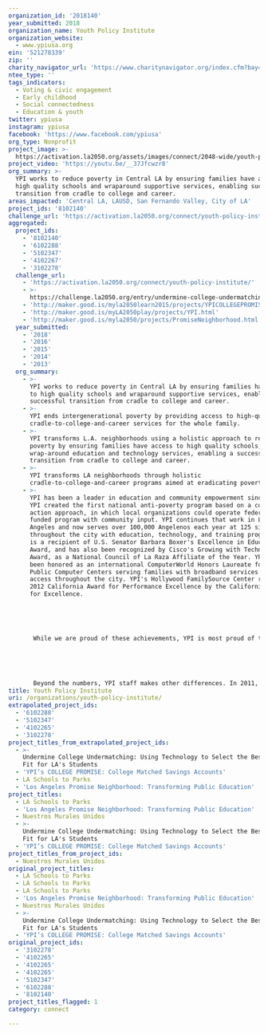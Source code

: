 ```yaml
---
organization_id: '2018140'
year_submitted: 2018
organization_name: Youth Policy Institute
organization_website:
  - www.ypiusa.org
ein: '521278339'
zip: ''
charity_navigator_url: 'https://www.charitynavigator.org/index.cfm?bay=search.profile&ein=521278339'
ntee_type: ''
tags_indicators:
  - Voting & civic engagement
  - Early childhood
  - Social connectedness
  - Education & youth
twitter: ypiusa
instagram: ypiusa
facebook: 'https://www.facebook.com/ypiusa'
org_type: Nonprofit
project_image: >-
  https://activation.la2050.org/assets/images/connect/2048-wide/youth-policy-institute.jpg
project_video: 'https://youtu.be/__37Jfcwzr8'
org_summary: >-
  YPI works to reduce poverty in Central LA by ensuring families have access to
  high quality schools and wraparound supportive services, enabling successful
  transition from cradle to college and career.
areas_impacted: 'Central LA, LAUSD, San Fernando Valley, City of LA'
project_ids: '8102140'
challenge_url: 'https://activation.la2050.org/connect/youth-policy-institute/'
aggregated:
  project_ids:
    - '8102140'
    - '6102288'
    - '5102347'
    - '4102267'
    - '3102278'
  challenge_url:
    - 'https://activation.la2050.org/connect/youth-policy-institute/'
    - >-
      https://challenge.la2050.org/entry/undermine-college-undermatching-using-technology-to-select-the-best-college-fit-for-las-students
    - 'http://maker.good.is/myla2050learn2015/projects/YPICOLLEGEPROMISE.html'
    - 'http://maker.good.is/myLA2050play/projects/YPI.html'
    - 'http://maker.good.is/myla2050/projects/PromiseNeighborhood.html'
  year_submitted:
    - '2018'
    - '2016'
    - '2015'
    - '2014'
    - '2013'
  org_summary:
    - >-
      YPI works to reduce poverty in Central LA by ensuring families have access
      to high quality schools and wraparound supportive services, enabling
      successful transition from cradle to college and career.
    - >-
      YPI ends intergenerational poverty by providing access to high-quality
      cradle-to-college-and-career services for the whole family.
    - >-
      YPI transforms L.A. neighborhoods using a holistic approach to reduce
      poverty by ensuring families have access to high quality schools,
      wrap-around education and technology services, enabling a successful
      transition from cradle to college and career.
    - >-
      YPI transforms LA neighborhoods through holistic
      cradle-to-college-and-career programs aimed at eradicating poverty.
    - >-
      YPI has been a leader in education and community empowerment since 1983.
      YPI created the first national anti-poverty program based on a community
      action approach, in which local organizations could operate federally
      funded program with community input. YPI continues that work in Los
      Angeles and now serves over 100,000 Angelenos each year at 125 sites
      throughout the city with education, technology, and training programs. YPI
      is a recipient of U.S. Senator Barbara Boxer's Excellence in Education
      Award, and has also been recognized by Cisco's Growing with Technology
      Award, as a National Council of La Raza Affiliate of the Year. YPI has
      been honored as an international ComputerWorld Honors Laureate for our 80
      Public Computer Centers serving families with broadband services and
      access throughout the city. YPI's Hollywood FamilySource Center received a
      2012 California Award for Performance Excellence by the California Council
      for Excellence.
       
       
       
       
       
       While we are proud of these achievements, YPI is most proud of the direct impact our agency has in the lives of low-income youth and adults in Los Angeles. Our staff of over 800, many of whom come from the communities we serve, are dedicated to doing whatever is needed to ensure youth have the resources and skills to graduate college and career ready. YPI's recent accomplishments include opening the San Fernando Institute of Applied Media (SFiAM) in 2010 on the campus of San Fernando Middle School, a persistently lowest-achieving school. SFiAM increased its API score from 629 to 704 (+75 points) in two years. Notably, SFiAM has surpassed the achievement of San Fernando Middle School in only two years of operation, thanks to the hard work and dedication of teachers, the principal, other school staff, and the programs YPI provides on campus, including an afterschool program, AmeriCorps tutoring, parent education workshops, an iMac computer lab, and a School2Home program that provides all students with iPads. YPI's LA CollegeReady program trained 129 College Ambassadors who assisted 2,115 high school students and 900 parents prepare for college, including helping with applications, financial aid, and learning more about college options. 
       
       
       
       
       
       Beyond the numbers, YPI staff makes other differences. In 2011, "Maria" and her son were referred to YPI by Maria's job training program. Maria was keeping her son home from middle school because he was being recruited by an area gang. YPI staff immediately intervened by connecting Maria and her son with the on-site LAUSD counselor, who enrolled Maria's son in a new school that same day. Last year "Maria" and her daughter participated in YPI's Just Me and My Parent early childhood education classes. When Maria's daughter began preschool this past fall, her teacher was impressed by her fine motor skill development and ability to adapt to preschool. Maria expressed how grateful she was for YPI's early education program and how it has helped her and her daughter tremendously.
title: Youth Policy Institute
uri: /organizations/youth-policy-institute/
extrapolated_project_ids:
  - '6102288'
  - '5102347'
  - '4102265'
  - '3102278'
project_titles_from_extrapolated_project_ids:
  - >-
    Undermine College Undermatching: Using Technology to Select the Best College
    Fit for LA's Students
  - 'YPI’s COLLEGE PROMISE: College Matched Savings Accounts'
  - LA Schools to Parks
  - 'Los Angeles Promise Neighborhood: Transforming Public Education'
project_titles:
  - LA Schools to Parks
  - 'Los Angeles Promise Neighborhood: Transforming Public Education'
  - Nuestros Murales Unidos
  - >-
    Undermine College Undermatching: Using Technology to Select the Best College
    Fit for LA's Students
  - 'YPI’s COLLEGE PROMISE: College Matched Savings Accounts'
project_titles_from_project_ids:
  - Nuestros Murales Unidos
original_project_titles:
  - LA Schools to Parks
  - LA Schools to Parks
  - LA Schools to Parks
  - 'Los Angeles Promise Neighborhood: Transforming Public Education'
  - Nuestros Murales Unidos
  - >-
    Undermine College Undermatching: Using Technology to Select the Best College
    Fit for LA's Students
  - 'YPI’s COLLEGE PROMISE: College Matched Savings Accounts'
original_project_ids:
  - '3102278'
  - '4102265'
  - '4102265'
  - '4102265'
  - '5102347'
  - '6102288'
  - '8102140'
project_titles_flagged: 1
category: connect

---
```


